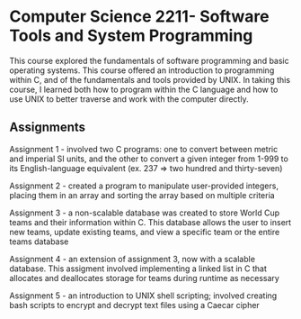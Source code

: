 
# Computer Science 2211- Software Tools and System Programming
This course explored the fundamentals of software programming and basic operating systems.
This course offered an introduction to programming within C, and of the fundamentals and tools provided by UNIX.
In taking this course, I learned both how to program within the C language and how to use UNIX to better traverse and work with the computer directly.
## Assignments
Assignment 1 - involved two C programs: one to convert between metric and imperial SI units, and the other to convert a given integer from 1-999 to its English-language equivalent (ex. 237 => two hundred and thirty-seven)

Assignment 2 - created a program to manipulate user-provided integers, placing them in an array and sorting the array based on multiple criteria

Assignment 3 - a non-scalable database was created to store World Cup teams and their information within C. This database allows the user to insert new teams, update existing teams, and view a specific team or the entire teams database

Assignment 4 - an extension of assignment 3, now with a scalable database. This assigment involved implementing a linked list in C that allocates and deallocates storage for teams during runtime as necessary

Assignment 5 - an introduction to UNIX shell scripting; involved creating bash scripts to encrypt and decrypt text files using a Caecar cipher
